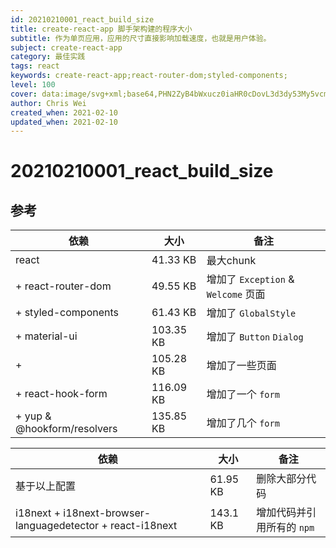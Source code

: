 ```yaml
---
id: 20210210001_react_build_size
title: create-react-app 脚手架构建的程序大小
subtitle: 作为单页应用，应用的尺寸直接影响加载速度，也就是用户体验。
subject: create-react-app
category: 最佳实践
tags: react
keywords: create-react-app;react-router-dom;styled-components;
level: 100
cover: data:image/svg+xml;base64,PHN2ZyB4bWxucz0iaHR0cDovL3d3dy53My5vcmcvMjAwMC9zdmciIHZpZXdCb3g9Ii0xMS41IC0xMC4yMzE3NCAyMyAyMC40NjM0OCI+CiAgPHRpdGxlPlJlYWN0IExvZ288L3RpdGxlPgogIDxjaXJjbGUgY3g9IjAiIGN5PSIwIiByPSIyLjA1IiBmaWxsPSIjNjFkYWZiIi8+CiAgPGcgc3Ryb2tlPSIjNjFkYWZiIiBzdHJva2Utd2lkdGg9IjEiIGZpbGw9Im5vbmUiPgogICAgPGVsbGlwc2Ugcng9IjExIiByeT0iNC4yIi8+CiAgICA8ZWxsaXBzZSByeD0iMTEiIHJ5PSI0LjIiIHRyYW5zZm9ybT0icm90YXRlKDYwKSIvPgogICAgPGVsbGlwc2Ugcng9IjExIiByeT0iNC4yIiB0cmFuc2Zvcm09InJvdGF0ZSgxMjApIi8+CiAgPC9nPgo8L3N2Zz4K
author: Chris Wei
created_when: 2021-02-10
updated_when: 2021-02-10
---
```


# 20210210001_react_build_size

## 参考

|依赖|大小|备注|
|---|---|---|
|react|41.33 KB|最大chunk|
|+ react-router-dom|49.55 KB|增加了 `Exception` & `Welcome` 页面|
|+ styled-components|61.43 KB|增加了 `GlobalStyle` |
|+ material-ui|103.35 KB|增加了 `Button` `Dialog`|
|+ |105.28 KB|增加了一些页面|
|+ react-hook-form|116.09 KB|增加了一个 `form`|
|+ yup & @hookform/resolvers|135.85 KB|增加了几个 `form`|

|依赖|大小|备注|
|---|---|---|
|基于以上配置|61.95 KB|删除大部分代码|
|i18next + i18next-browser-languagedetector + react-i18next|143.1 KB| 增加代码并引用所有的 `npm` |
